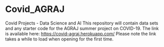# Covid_AGRAJ
Covid Projects - Data Science and AI
This repository will contain data sets and any starter code for the AGRAJ summer project on COVID-19.
The link is available here: https://covid-agraj.herokuapp.com/
Please note the link takes a while to load when opening for the first time.
